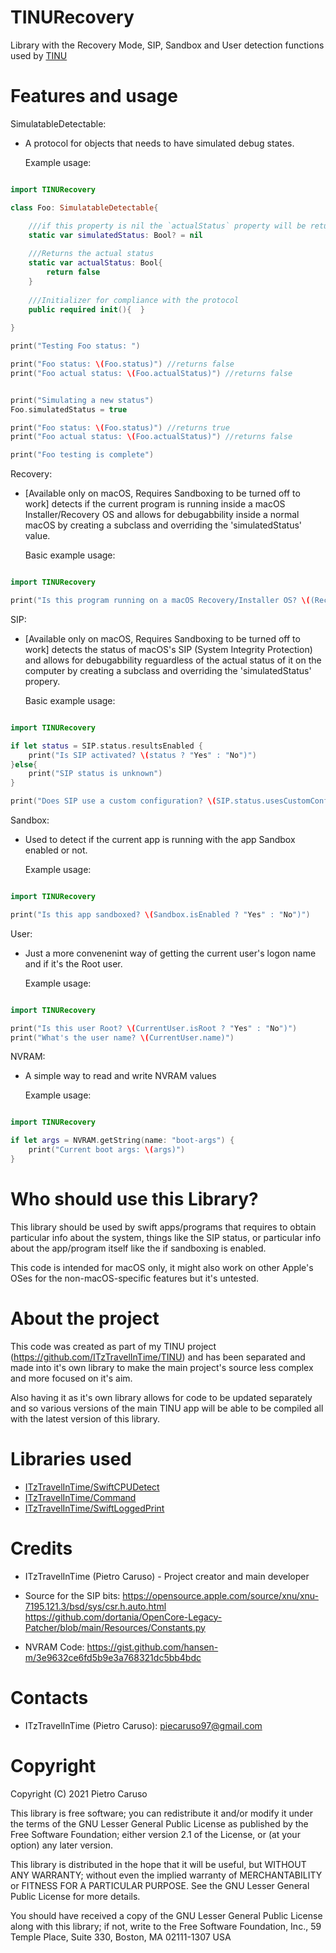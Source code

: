 # TINURecovery

Library with the Recovery Mode, SIP, Sandbox and User detection functions used by [TINU](https://github.com/ITzTravelInTime/TINU)

# Features and usage

SimulatableDetectable:

- A protocol for objects that needs to have simulated debug states. 
    
    Example usage:

```swift

import TINURecovery

class Foo: SimulatableDetectable{

    ///if this property is nil the `actualStatus` property will be returned by the `status` propert, otherwise that will return the value of this property
    static var simulatedStatus: Bool? = nil
    
    ///Returns the actual status
    static var actualStatus: Bool{
        return false
    }
    
    ///Initializer for compliance with the protocol
    public required init(){  }
    
}

print("Testing Foo status: ")

print("Foo status: \(Foo.status)") //returns false
print("Foo actual status: \(Foo.actualStatus)") //returns false


print("Simulating a new status")
Foo.simulatedStatus = true

print("Foo status: \(Foo.status)") //returns true
print("Foo actual status: \(Foo.actualStatus)") //returns false

print("Foo testing is complete")

```

Recovery:

- [Available only on macOS, Requires Sandboxing to be turned off to work] detects if the current program is running inside a macOS Installer/Recovery OS and allows for debugabbility inside a normal macOS by creating a subclass and overriding the 'simulatedStatus' value.

    Basic example usage:

```swift

import TINURecovery

print("Is this program running on a macOS Recovery/Installer OS? \((Recovery.status ? "Yes" : "No"))")

```

SIP:

- [Available only on macOS, Requires Sandboxing to be turned off to work] detects the status of macOS's SIP (System Integrity Protection) and allows for debugabbility reguardless of the actual status of it on the computer by creating a subclass and overriding the 'simulatedStatus' propery.

    Basic example usage:

```swift

import TINURecovery

if let status = SIP.status.resultsEnabled {
    print("Is SIP activated? \(status ? "Yes" : "No")")
}else{
    print("SIP status is unknown")
}

print("Does SIP use a custom configuration? \(SIP.status.usesCustomConfiguration ? "Yes" : "No")")

```

Sandbox: 

- Used to detect if the current app is running with the app Sandbox enabled or not.

    Example usage:

```swift

import TINURecovery

print("Is this app sandboxed? \(Sandbox.isEnabled ? "Yes" : "No")")

```

User:

- Just a more convenenint way of getting the current user's logon name and if it's the Root user.

    Example usage:

```swift

import TINURecovery

print("Is this user Root? \(CurrentUser.isRoot ? "Yes" : "No")")
print("What's the user name? \(CurrentUser.name)")

```

NVRAM:

- A simple way to read and write NVRAM values

    Example usage:
    
```swift

import TINURecovery

if let args = NVRAM.getString(name: "boot-args") {
    print("Current boot args: \(args)")
}

```

# Who should use this Library?

This library should be used by swift apps/programs that requires to obtain particular info about the system, things like the SIP status, or particular info about the app/program itself like the if sandboxing is enabled.

This code is intended for macOS only, it might also work on other Apple's OSes for the non-macOS-specific features but it's untested.

# About the project

This code was created as part of my TINU project (https://github.com/ITzTravelInTime/TINU) and has been separated and made into it's own library to make the main project's source less complex and more focused on it's aim. 

Also having it as it's own library allows for code to be updated separately and so various versions of the main TINU app will be able to be compiled all with the latest version of this library.

# Libraries used

 - [ITzTravelInTime/SwiftCPUDetect]("https://github.com/ITzTravelInTime/SwiftCPUDetect")
 - [ITzTravelInTime/Command]("https://github.com/ITzTravelInTime/Command")
 - [ITzTravelInTime/SwiftLoggedPrint]( "https://github.com/ITzTravelInTime/SwiftLoggedPrint")

# Credits

 - ITzTravelInTime (Pietro Caruso) - Project creator and main developer
 
  - Source for the SIP bits: 
    https://opensource.apple.com/source/xnu/xnu-7195.121.3/bsd/sys/csr.h.auto.html 
    https://github.com/dortania/OpenCore-Legacy-Patcher/blob/main/Resources/Constants.py
  
  - NVRAM Code: https://gist.github.com/hansen-m/3e9632ce6fd5b9e3a768321dc5bb4bdc
 

# Contacts

 - ITzTravelInTime (Pietro Caruso): piecaruso97@gmail.com

# Copyright

Copyright (C) 2021 Pietro Caruso

This library is free software; you can redistribute it and/or modify it under the terms of the GNU Lesser General Public License as published by the Free Software Foundation; either version 2.1 of the License, or (at your option) any later version.

This library is distributed in the hope that it will be useful, but WITHOUT ANY WARRANTY; without even the implied warranty of MERCHANTABILITY or FITNESS FOR A PARTICULAR PURPOSE. See the GNU Lesser General Public License for more details.

You should have received a copy of the GNU Lesser General Public License along with this library; if not, write to the Free Software Foundation, Inc., 59 Temple Place, Suite 330, Boston, MA 02111-1307 USA



